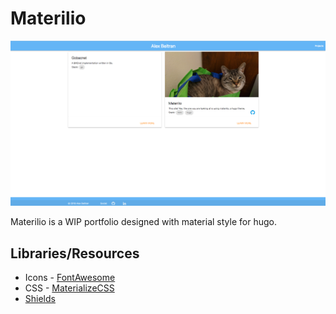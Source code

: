 # Materilio

![Screenshot of example site](/static/materilio.png)

Materilio is a WIP portfolio designed with material style for hugo.

## Libraries/Resources

* Icons - [FontAwesome](https://fontawesome.com/)
* CSS - [MaterializeCSS](https://materializecss.com)
* [Shields](http://shields.io/)
